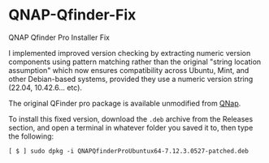 # QNAP-Qfinder-Fix
QNAP Qfinder Pro Installer Fix

I implemented improved version checking by extracting numeric version components using pattern matching rather than the original "string location assumption" which now ensures compatibility across Ubuntu, Mint, and other Debian-based systems, provided they use a numeric version string (22.04, 10.42.6... etc).

The original QFinder pro package is available unmodified from [QNap](https://www.qnap.com/en/utilities/essentials).

To install this fixed version, download the `.deb` archive from the Releases section, and open a terminal in whatever folder you saved it to, then type the following:
```
[ $ ] sudo dpkg -i QNAPQfinderProUbuntux64-7.12.3.0527-patched.deb
```
